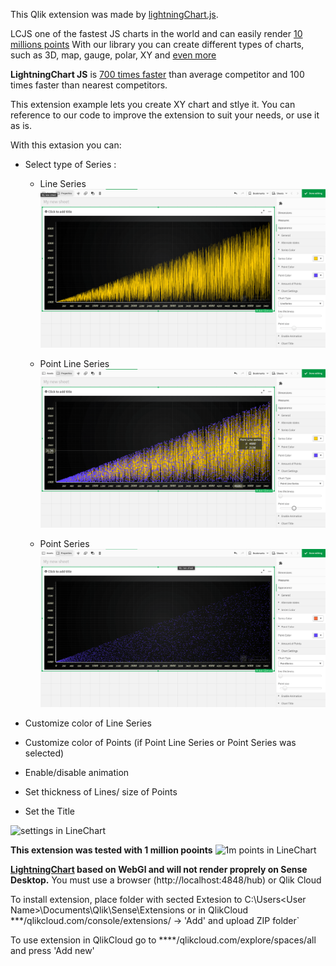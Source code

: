 This Qlik extension was made by [lightningChart.js](https://www.arction.com/lightningchart-js/).

LCJS one of the fastest JS charts in the world and can easily render [10 millions points](https://www.arction.com/javascript-charts-performance-comparison/) 
With our library you can create different types of charts, such as 3D, map, gauge, polar, XY and [even more](https://www.arction.com/lightningchart-js/)

**LightningChart JS** is [700 times faster](https://www.arction.com/javascript-charts-performance-comparison/) than average competitor and 100 times faster than nearest competitors.


This extension example lets you create XY chart and stlye it.
You can reference to our code to improve the extension to suit your needs, or use it as is.

With this  extasion you can: 

* Select type of Series :

   * Line Series
   ![LineSeries in LineChart](screenRecords/line.png)

   * Point Line Series
   ![pointLineSeries in LineChart](screenRecords/pointLine.png)

   * Point Series
   ![pointSeries in LineChart](screenRecords/point.png)


* Customize color of Line Series 

* Customize color of Points (if  Point Line Series or Point Series was selected)

* Enable/disable animation

* Set thickness of Lines/ size of Points

* Set the Title

![settings in LineChart](screenRecords/settings.gif)


**This extension was tested with 1 million pooints**
![1m points in LineChart](screenRecords/1m.gif)


**[LightningChart](1) based on WebGl and will not render proprely on Sense Desktop.**
You must use a browser (http://localhost:4848/hub) or Qlik Cloud 


To install extension, place folder with sected Extesion to C:\Users\<User Name>\Documents\Qlik\Sense\Extensions 
or in QlikCloud ***/qlikcloud.com/console/extensions/ ->  'Add' and upload ZIP folder`

To use extension in QlikCloud go to ****/qlikcloud.com/explore/spaces/all and press  'Add new'


